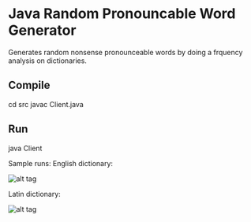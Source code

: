 # Java Random Pronouncable Word Generator

Generates random nonsense pronounceable words by doing a frquency analysis on dictionaries.

## Compile

cd src
javac Client.java

## Run

java Client

Sample runs:
English dictionary:

![alt tag](https://raw.githubusercontent.com/agawande/JavaRandom/master/sample/sample_english.PNG)

Latin dictionary:

![alt tag](https://raw.githubusercontent.com/agawande/JavaRandom/master/sample/sample_latin.PNG)
